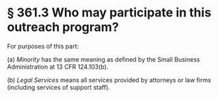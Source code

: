 # § 361.3   Who may participate in this outreach program?

For purposes of this part: 


(a) *Minority* has the same meaning as defined by the Small Business Administration at 13 CFR 124.103(b). 


(b) *Legal Services* means all services provided by attorneys or law firms (including services of support staff). 




